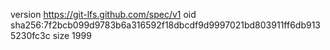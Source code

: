version https://git-lfs.github.com/spec/v1
oid sha256:7f2bcb099d9783b6a316592f18dbcdf9d9997021bd803911ff6db9135230fc3c
size 1999
